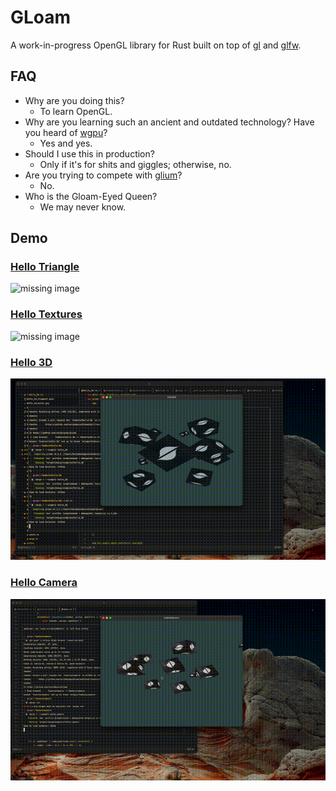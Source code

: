 # GLoam

A work-in-progress OpenGL library for Rust built on top of [gl](https://docs.rs/gl/latest/gl/) and [glfw](https://docs.rs/glfw/latest/glfw/).

## FAQ

- Why are you doing this?
    - To learn OpenGL.
- Why are you learning such an ancient and outdated technology? Have you heard of [wgpu](https://wgpu.rs/)?
    - Yes and yes.
- Should I use this in production?
    - Only if it's for shits and giggles; otherwise, no.
- Are you trying to compete with [glium](https://github.com/glium/glium)?
    - No.
- Who is the Gloam-Eyed Queen?
    - We may never know.

## Demo

### [Hello Triangle](./examples/hello_triangle/main.rs)
![missing image](./demos/hello_triangle.png)

### [Hello Textures](./examples/hello_textures/main.rs)
![missing image](./demos/hello_textures.png)

### [Hello 3D](./examples/hello_3d/main.rs)
![missing GIF](./demos/hello_3d.gif)

### [Hello Camera](./examples/hello_camera/main.rs)
![missing GIF](./demos/hello_camera.gif)
